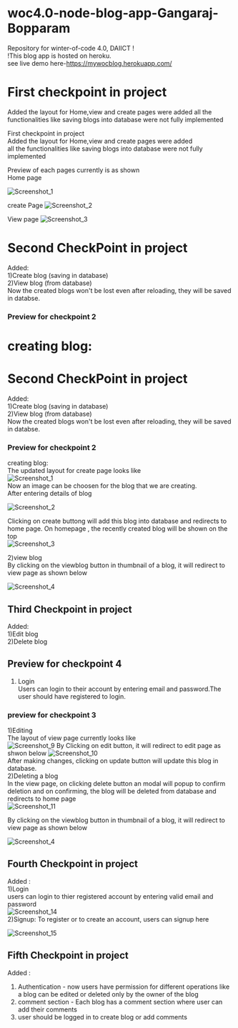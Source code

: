 # woc4.0-node-blog-app-Gangaraj-Bopparam

Repository for winter-of-code 4.0, DAIICT !  
!This blog app is hosted on heroku.  
see live demo here-https://mywocblog.herokuapp.com/  

First checkpoint in project
=======

Added the layout for Home,view and create pages were added
all the functionalities like saving blogs into database were not fully implemented

First checkpoint in project  
Added the layout for Home,view and create pages were added  
all the functionalities like saving blogs into database were not fully implemented

Preview of each pages currently is as shown  
Home page

  ![Screenshot_1](https://user-images.githubusercontent.com/96531549/149365330-cf36626c-b55b-4b40-87e5-4816e2419114.png)

create Page
 ![Screenshot_2](https://user-images.githubusercontent.com/96531549/149365407-031bcffa-fa06-4bf0-9153-6df9dbdd8d95.png)

View page
![Screenshot_3](https://user-images.githubusercontent.com/96531549/149365466-39e3df45-fd4c-4d7c-a60b-37068cb33088.png)

Second CheckPoint in project
=====

 Added:  
1)Create blog (saving in database)  
2)View blog (from database)  
Now the created blogs won't be lost even after reloading, they will be saved in databse.  

### Preview for checkpoint 2  

 creating blog:  
=======

Second CheckPoint in project
=====
Added:  
1)Create blog (saving in database)  
2)View blog (from database)  
Now the created blogs won't be lost even after reloading, they will be saved in databse.  
### Preview for checkpoint 2  
creating blog:  
The updated layout for create page looks like  
![Screenshot_1](https://user-images.githubusercontent.com/96531549/149667989-aa7d4475-fed4-47ce-a572-1bf52fa19328.png)  
Now an image can be choosen for the blog that we are creating.  
After entering details of blog

![Screenshot_2](https://user-images.githubusercontent.com/96531549/149668164-1e1ff704-4d1e-4aa6-8015-da434579b633.png)  

Clicking on create buttong will add this blog into database and redirects to home page.
On homepage , the recently created blog will be shown on the top  
![Screenshot_3](https://user-images.githubusercontent.com/96531549/149668209-ec5ef11c-bcf1-4d57-812b-399c4dd54ddb.png)  

2)view blog  
By clicking on the viewblog button in thumbnail of a blog, it will redirect to view page as shown below

![Screenshot_4](https://user-images.githubusercontent.com/96531549/149668268-21718a8c-4772-4bb0-be0d-da4f92d856dc.png)

## Third Checkpoint in project  

 Added:  
 1)Edit blog  
 2)Delete blog  
 
 ## Preview for checkpoint 4  
 1) Login  
 Users can login to their account by entering email and password.The user should have registered to login.
 

### preview for checkpoint 3  

1)Editing  
The layout of view page currently looks like  
![Screenshot_9](https://user-images.githubusercontent.com/96531549/149670561-7f4ba7ba-135a-4cf9-a351-b0b48e4eca75.png)
By Clicking on edit button, it will redirect to edit page as shwon below
![Screenshot_10](https://user-images.githubusercontent.com/96531549/149670596-151f6426-eecc-44dd-b0a6-3262bd8dad5e.png)  
After making changes, clicking on update button will update this blog in database.  
2)Deleting a blog  
In the view page, on clicking delete button an modal will popup to confirm deletion and on confirming, the blog will be deleted from database and redirects to home page  
![Screenshot_11](https://user-images.githubusercontent.com/96531549/149670744-d1a85722-0e25-47f9-be41-0925224276a9.png)
 
By clicking on the viewblog button in thumbnail of a blog, it will redirect to view page as shown below 

![Screenshot_4](https://user-images.githubusercontent.com/96531549/149668268-21718a8c-4772-4bb0-be0d-da4f92d856dc.png)

## Fourth Checkpoint in project  
Added :   
1)Login    
users can login to thier registered account by entering valid email and password  
![Screenshot_14](https://user-images.githubusercontent.com/96531549/151656753-23878342-f28e-4234-ad47-28f90e7495d8.png)  
2)Signup:
To register or to create an account, users can signup here  

![Screenshot_15](https://user-images.githubusercontent.com/96531549/151656827-abfd1ac9-48d3-4f7b-8f3f-6231abd41393.png)

## Fifth Checkpoint in project  
Added : 
1) Authentication - now users have permission for different operations like a blog can be edited or deleted only by the owner of the blog
2) comment section - Each blog has a comment section where user can add their comments 
3) user should be logged in to create blog or add comments
